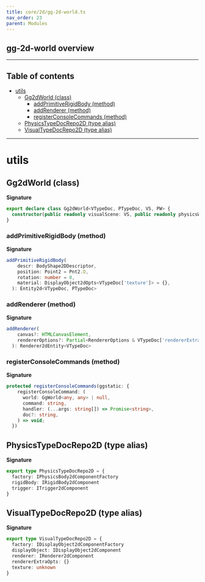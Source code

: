 ```yaml
---
title: core/2d/gg-2d-world.ts
nav_order: 23
parent: Modules
---
```


## gg-2d-world overview

---

<h2 class="text-delta">Table of contents</h2>

- [utils](#utils)
  - [Gg2dWorld (class)](#gg2dworld-class)
    - [addPrimitiveRigidBody (method)](#addprimitiverigidbody-method)
    - [addRenderer (method)](#addrenderer-method)
    - [registerConsoleCommands (method)](#registerconsolecommands-method)
  - [PhysicsTypeDocRepo2D (type alias)](#physicstypedocrepo2d-type-alias)
  - [VisualTypeDocRepo2D (type alias)](#visualtypedocrepo2d-type-alias)

---

# utils

## Gg2dWorld (class)

**Signature**

```ts
export declare class Gg2dWorld<VTypeDoc, PTypeDoc, VS, PW> {
  constructor(public readonly visualScene: VS, public readonly physicsWorld: PW)
}
```

### addPrimitiveRigidBody (method)

**Signature**

```ts
addPrimitiveRigidBody(
    descr: BodyShape2DDescriptor,
    position: Point2 = Pnt2.O,
    rotation: number = 0,
    material: DisplayObject2dOpts<VTypeDoc['texture']> = {},
  ): Entity2d<VTypeDoc, PTypeDoc>
```

### addRenderer (method)

**Signature**

```ts
addRenderer(
    canvas?: HTMLCanvasElement,
    rendererOptions?: Partial<RendererOptions & VTypeDoc['rendererExtraOpts']>,
  ): Renderer2dEntity<VTypeDoc>
```

### registerConsoleCommands (method)

**Signature**

```ts
protected registerConsoleCommands(ggstatic: {
    registerConsoleCommand: (
      world: GgWorld<any, any> | null,
      command: string,
      handler: (...args: string[]) => Promise<string>,
      doc?: string,
    ) => void;
  })
```

## PhysicsTypeDocRepo2D (type alias)

**Signature**

```ts
export type PhysicsTypeDocRepo2D = {
  factory: IPhysicsBody2dComponentFactory
  rigidBody: IRigidBody2dComponent
  trigger: ITrigger2dComponent
}
```

## VisualTypeDocRepo2D (type alias)

**Signature**

```ts
export type VisualTypeDocRepo2D = {
  factory: IDisplayObject2dComponentFactory
  displayObject: IDisplayObject2dComponent
  renderer: IRenderer2dComponent
  rendererExtraOpts: {}
  texture: unknown
}
```
